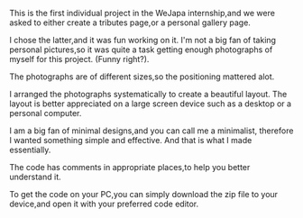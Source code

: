 This is the first individual project in the WeJapa internship,and we were asked to either create a tributes page,or a personal gallery page.

I chose the latter,and it was fun working on it. I'm not a big fan of taking personal pictures,so it was quite a task getting enough photographs of myself for this project.
(Funny right?).

The photographs are of different sizes,so the positioning mattered alot.

I arranged the photographs systematically to create a beautiful layout.
The layout is better appreciated on a large screen device such as a desktop or a personal computer.

I am a big fan of minimal designs,and you can call me a minimalist, therefore I wanted something simple and effective.
And that is what I made essentially.

The code has comments in appropriate places,to help you better understand it.

To get the code on your PC,you can simply download the zip file to your device,and open it with your preferred code editor.
